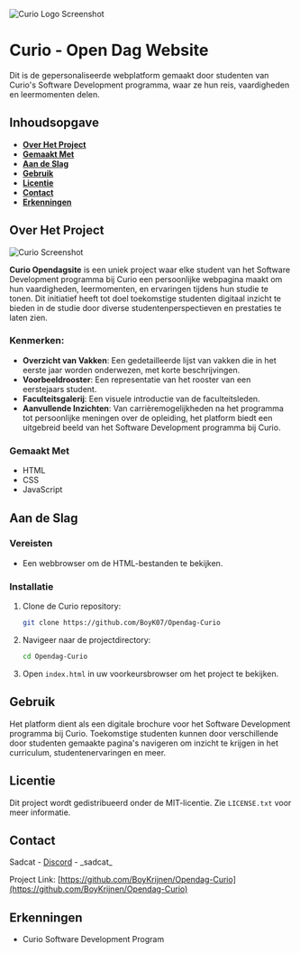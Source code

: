 ![Curio Logo Screenshot](https://media.discordapp.net/attachments/1148595979000492102/1151135083454005328/curio-09-licht-paars-logo-rgb.png?width=1440&height=503)


# Curio - Open Dag Website

Dit is de gepersonaliseerde webplatform gemaakt door studenten van Curio's Software Development programma, waar ze hun reis, vaardigheden en leermomenten delen.

## Inhoudsopgave

- [**Over Het Project**](#over-het-project)
- [**Gemaakt Met**](#gemaakt-met)
- [**Aan de Slag**](#aan-de-slag)
- [**Gebruik**](#gebruik)
- [**Licentie**](#licentie)
- [**Contact**](#contact)
- [**Erkenningen**](#erkenningen)

## Over Het Project

![Curio Screenshot](https://www.curio.nl/media/i4an3v4n/curio-home-logo-bg.jpg?anchor=center&mode=crop&width=720&rnd=132793766392770000&quality=70&heightratio=0.625)

**Curio Opendagsite** is een uniek project waar elke student van het Software Development programma bij Curio een persoonlijke webpagina maakt om hun vaardigheden, leermomenten, en ervaringen tijdens hun studie te tonen. Dit initiatief heeft tot doel toekomstige studenten digitaal inzicht te bieden in de studie door diverse studentenperspectieven en prestaties te laten zien.

### Kenmerken:

- **Overzicht van Vakken**: Een gedetailleerde lijst van vakken die in het eerste jaar worden onderwezen, met korte beschrijvingen.
- **Voorbeeldrooster**: Een representatie van het rooster van een eerstejaars student.
- **Faculteitsgalerij**: Een visuele introductie van de faculteitsleden.
- **Aanvullende Inzichten**: Van carrièremogelijkheden na het programma tot persoonlijke meningen over de opleiding, het platform biedt een uitgebreid beeld van het Software Development programma bij Curio.

### Gemaakt Met

- HTML
- CSS
- JavaScript

## Aan de Slag

### Vereisten

- Een webbrowser om de HTML-bestanden te bekijken.

### Installatie

1. Clone de Curio repository:
   ```sh
   git clone https://github.com/BoyK07/Opendag-Curio
   ```
2. Navigeer naar de projectdirectory:
   ```sh
   cd Opendag-Curio
   ```
3. Open `index.html` in uw voorkeursbrowser om het project te bekijken.

## Gebruik

Het platform dient als een digitale brochure voor het Software Development programma bij Curio. Toekomstige studenten kunnen door verschillende door studenten gemaakte pagina's navigeren om inzicht te krijgen in het curriculum, studentenervaringen en meer.

## Licentie

Dit project wordt gedistribueerd onder de MIT-licentie. Zie `LICENSE.txt` voor meer informatie.

## Contact

Sadcat - [Discord](discord.com) - \_sadcat\_

Project Link: [https://github.com/BoyKrijnen/Opendag-Curio](https://github.com/BoyKrijnen/Opendag-Curio)

## Erkenningen

- Curio Software Development Program

